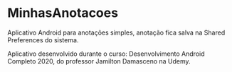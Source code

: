 # MinhasAnotacoes
Aplicativo Android para anotações simples, anotação fica salva na Shared Preferences do sistema.

Aplicativo desenvolvido durante o curso: Desenvolvimento Android Completo 2020, do professor Jamilton Damasceno na Udemy.
